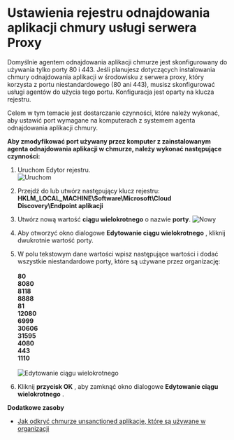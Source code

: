 <properties 
    pageTitle="Ustawienia rejestru odnajdowania aplikacji dla serwera Proxy usług w chmurze | Microsoft Azure" 
    description="Celem w tym temacie jest dostarczanie czynności, które należy wykonać, aby ustawić wymagany port na komputerach z systemem agenta odnajdowania aplikacji chmury." 
    services="active-directory" 
    documentationCenter="" 
    authors="markusvi" 
    manager="femila"/>

<tags 
    ms.service="active-directory" 
    ms.workload="identity" 
    ms.tgt_pltfrm="na" 
    ms.devlang="na" 
    ms.topic="article" 
    ms.date="10/10/2016" 
    ms.author="markusvi"/>

# <a name="cloud-app-discovery-registry-settings-for-proxy-services"></a>Ustawienia rejestru odnajdowania aplikacji chmury usługi serwera Proxy

Domyślnie agentem odnajdowania aplikacji chmurze jest skonfigurowany do używania tylko porty 80 i 443. Jeśli planujesz dotyczących instalowania chmury odnajdowania aplikacji w środowisku z serwera proxy, który korzysta z portu niestandardowego (80 ani 443), musisz skonfigurować usługi agentów do użycia tego portu. Konfiguracja jest oparty na klucza rejestru.


Celem w tym temacie jest dostarczanie czynności, które należy wykonać, aby ustawić port wymagane na komputerach z systemem agenta odnajdowania aplikacji chmury.



**Aby zmodyfikować port używany przez komputer z zainstalowanym agenta odnajdowania aplikacji w chmurze, należy wykonać następujące czynności:**


1. Uruchom Edytor rejestru. <br> ![Uruchom](./media/active-directory-cloudappdiscovery-registry-settings-for-proxy-services/proxy01.png)

2. Przejdź do lub utwórz następujący klucz rejestru: <br> **HKLM_LOCAL_MACHINE\Software\Microsoft\Cloud Discovery\Endpoint aplikacji** 

3. Utwórz nową wartość **ciągu wielokrotnego** o nazwie **porty**. ![Nowy](./media/active-directory-cloudappdiscovery-registry-settings-for-proxy-services/proxy02.png)

4. Aby otworzyć okno dialogowe **Edytowanie ciągu wielokrotnego** , kliknij dwukrotnie wartość porty.


5. W polu tekstowym dane wartości wpisz następujące wartości i dodać wszystkie niestandardowe porty, które są używane przez organizację: <br><br>
**80** <br>
**8080** <br>
**8118** <br>
**8888** <br>
**81** <br>
**12080** <br>
**6999** <br>
**30606** <br>
**31595** <br>
**4080** <br>
**443** <br>
**1110** <br><br>
![Edytowanie ciągu wielokrotnego](./media/active-directory-cloudappdiscovery-registry-settings-for-proxy-services/proxy03.png)

6. Kliknij **przycisk OK** , aby zamknąć okno dialogowe **Edytowanie ciągu wielokrotnego** .



**Dodatkowe zasoby**


* [Jak odkryć chmurze unsanctioned aplikacje, które są używane w organizacji](active-directory-cloudappdiscovery-whatis.md) 


